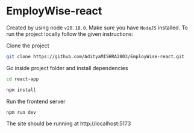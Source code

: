 # EmployWise-react

Created by using node `v20.18.0`. Make sure you have `NodeJS` installed. To run the project locally follow the given instructions:<br>

Clone the project
```bash
git clone https://github.com/AdityaMISHRA2803/EmployWise-react.git
```

Go inside project folder and install dependencies
```bash
cd react-app
```
```bash
npm install
```

Run the frontend server
```bash
npm run dev
```
The site should be running at http://localhost:5173


